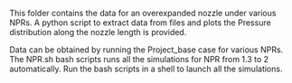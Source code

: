This folder contains the data for an overexpanded nozzle under various NPRs. 
A python script to extract data from files and plots the Pressure distribution along the nozzle
length is provided.

Data can be obtained by running the Project_base case for various NPRs. The NPR.sh bash scripts runs all the simulations for NPR from 1.3 to 2 automatically. Run the bash scripts in a shell to launch all the simulations.
